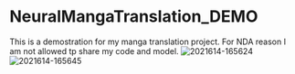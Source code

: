 # NeuralMangaTranslation_DEMO
This is a demostration for my manga translation project. For NDA reason I am not allowed tp share my code and model.
![2021614-165624](https://user-images.githubusercontent.com/54549105/127652487-1b37ae88-bf6e-4f4b-9884-1342fa59aa24.png)
![2021614-165645](https://user-images.githubusercontent.com/54549105/127652497-0dc67f70-4fc6-40c2-86bb-fd757dd07c79.png)
